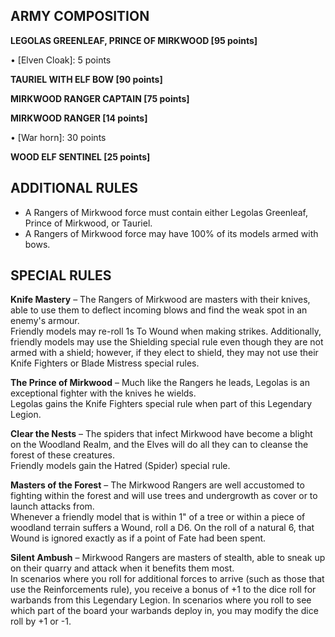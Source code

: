 ﻿## ARMY COMPOSITION

<div class="unitCard" markdown>

**LEGOLAS GREENLEAF, PRINCE OF MIRKWOOD [95 points]**

• [Elven Cloak]: 5 points  

**TAURIEL WITH ELF BOW [90 points]**

**MIRKWOOD RANGER CAPTAIN [75 points]**

**MIRKWOOD RANGER [14 points]**

• [War horn]: 30 points  

**WOOD ELF SENTINEL [25 points]**

</div>

## ADDITIONAL RULES

- A Rangers of Mirkwood force must contain either Legolas Greenleaf, Prince of Mirkwood, or Tauriel.
- A Rangers of Mirkwood force may have 100% of its models armed with bows.

## SPECIAL RULES

**Knife Mastery** – The Rangers of Mirkwood are masters with their knives, able to use them to deflect incoming blows and find the weak spot in an enemy's armour.  
Friendly models may re-roll 1s To Wound when making strikes. Additionally, friendly models may use the Shielding special rule even though they are not armed with a shield; however, if they elect to shield, they may not use their Knife Fighters or Blade Mistress special rules.

**The Prince of Mirkwood** – Much like the Rangers he leads, Legolas is an exceptional fighter with the knives he wields.  
Legolas gains the Knife Fighters special rule when part of this Legendary Legion.

**Clear the Nests** – The spiders that infect Mirkwood have become a blight on the Woodland Realm, and the Elves will do all they can to cleanse the forest of these creatures.  
Friendly models gain the Hatred (Spider) special rule.

**Masters of the Forest** – The Mirkwood Rangers are well accustomed to fighting within the forest and will use trees and undergrowth as cover or to launch attacks from.  
Whenever a friendly model that is within 1" of a tree or within a piece of woodland terrain suffers a Wound, roll a D6. On the roll of a natural 6, that Wound is ignored exactly as if a point of Fate had been spent.

**Silent Ambush** – Mirkwood Rangers are masters of stealth, able to sneak up on their quarry and attack when it benefits them most.  
In scenarios where you roll for additional forces to arrive (such as those that use the Reinforcements rule), you receive a bonus of +1 to the dice roll for warbands from this Legendary Legion. In scenarios where you roll to see which part of the board your warbands deploy in, you may modify the dice roll by +1 or -1.
